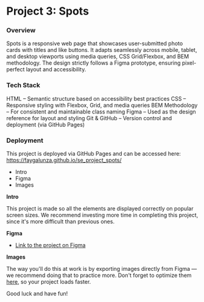 # Project 3: Spots

### Overview

Spots is a responsive web page that showcases user-submitted photo cards with titles and like buttons. It adapts seamlessly across mobile, tablet, and desktop viewports using media queries, CSS Grid/Flexbox, and BEM methodology. The design strictly follows a Figma prototype, ensuring pixel-perfect layout and accessibility.

### Tech Stack

HTML – Semantic structure based on accessibility best practices
CSS – Responsive styling with Flexbox, Grid, and media queries
BEM Methodology – For consistent and maintainable class naming
Figma – Used as the design reference for layout and styling
Git & GitHub – Version control and deployment (via GitHub Pages)

### Deployment

This project is deployed via GitHub Pages and can be accessed here: https://faygalunza.github.io/se_project_spots/

- Intro
- Figma
- Images

**Intro**

This project is made so all the elements are displayed correctly on popular screen sizes. We recommend investing more time in completing this project, since it's more difficult than previous ones.

**Figma**

- [Link to the project on Figma](https://www.figma.com/design/BBNm2bC3lj8QQMHlnqRsga/Sprint-3-Project--Spots?node-id=2-139&t=mYv1jJqEuGyJXAmJ-0)

**Images**

The way you'll do this at work is by exporting images directly from Figma — we recommend doing that to practice more. Don't forget to optimize them [here](https://tinypng.com/), so your project loads faster.

Good luck and have fun!
